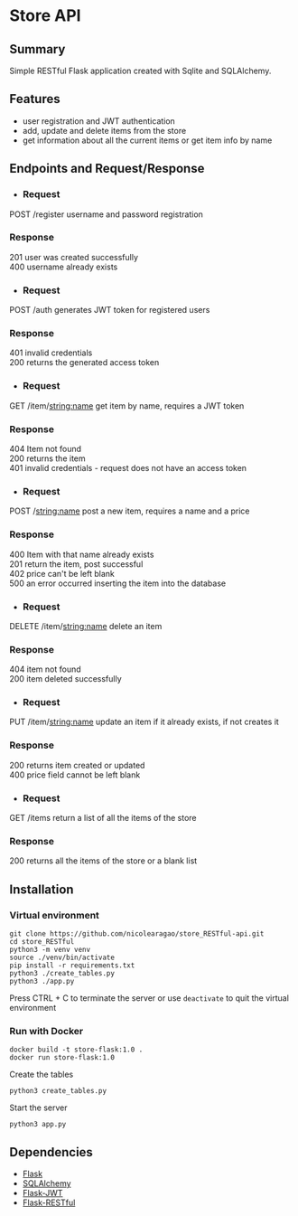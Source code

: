 # Store API

## Summary
Simple RESTful Flask application created with Sqlite and SQLAlchemy.

## Features

- user registration and JWT authentication
- add, update and delete items from the store
- get information about all the current items or get item info by name 

## Endpoints and Request/Response

- ### Request
POST  /register  username and password registration 
  ### Response 
201 user was created successfully<br/>
400 username already exists

- ### Request 
POST /auth generates JWT token for registered users
  ### Response
401 invalid credentials<br/> 
200 returns the generated access token 

- ### Request 
GET /item/<string:name> get item by name, requires a JWT token 
  ### Response
404 Item not found<br/>
200 returns the item<br/>
401 invalid credentials - request does not have an access token 

- ### Request 
POST /<string:name> post a new item, requires a name and a price 
  ### Response
400 Item with that name already exists<br/>
201 return the item, post successful<br/>
402 price can't be left blank<br/> 
500 an error occurred inserting the item into the database

- ### Request 
DELETE /item/<string:name> delete an item 
  ### Response
404 item not found<br/> 
200 item deleted successfully

- ### Request 
PUT /item/<string:name> update an item if it already exists, if not creates it 
  ### Response
200 returns item created or updated<br/> 
400 price field cannot be left blank 

- ### Request 
GET /items return a list of all the items of the store 
  ### Response
200 returns all the items of the store or a blank list 


## Installation

### Virtual environment
```
git clone https://github.com/nicolearagao/store_RESTful-api.git
cd store_RESTful
python3 -m venv venv
source ./venv/bin/activate
pip install -r requirements.txt
python3 ./create_tables.py
python3 ./app.py
```
Press CTRL + C to terminate the server or use ``` deactivate ``` to quit the virtual environment

### Run with Docker

```
docker build -t store-flask:1.0 .
docker run store-flask:1.0
```
Create the tables
```
python3 create_tables.py

```
Start the server

```
python3 app.py

```

## Dependencies

- [Flask](https://github.com/pallets/flask)
- [SQLAlchemy](https://github.com/zzzeek/sqlalchemy)
- [Flask-JWT](https://github.com/mattupstate/flask-jwt)
- [Flask-RESTful](https://github.com/flask-restful/flask-restful)







